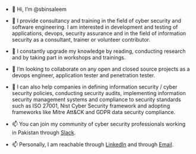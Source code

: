 - 👋 Hi, I’m @sbinsaleem

- 👀 I provide consultancy and training in the field of cyber security and software engineering. I am interested in development and testing of applications, devops, security assurance and in the field of information security as a consultant, trainer or volunteer contributor.

- 🌱 I constantly upgrade my knowledge by reading, conducting research and by taking part in workshops and trainings.

- 💞️ I’m looking to collaborate on any open and closed source projects as a devops engineer, application tester and penetration tester. 
- 💞️ I can also help companies in defining information security / cyber security policies, conducting security audits, implementing information security management systems and compliance to security standards such as ISO 27001, Nist Cyber Security framework and adopting frameworks like Mitre Att&CK and GDPR data security compliance.

- 📫 You can join my community of cyber security professionals working in Pakistan through [Slack](https://www.pak-cybersecurity-pof.slack.com).

- 📫 Personally, I am reachable through [LinkedIn](https://www.linkedin.com/in/saadbinsaleem) and through [Email](mailto:sbin.saleem@gmail.com).
